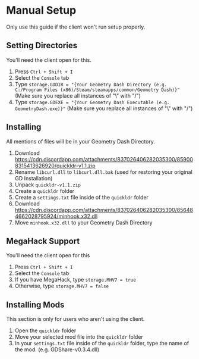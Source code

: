 # Manual Setup
Only use this guide if the client won't run setup properly.

## Setting Directories
You'll need the client open for this.
1. Press `Ctrl + Shift + I`
2. Select the `Console` tab
3. Type `storage.GDDIR = "{Your Geometry Dash Directory (e.g. C:/Program Files (x86)/Steam/steamapps/common/Geometry Dash)}"` (Make sure you replace all instances of "\\" with "/")
4. Type `storage.GDEXE = "{Your Geometry Dash Executable (e.g. GeometryDash.exe)}"` (Make sure you replace all instances of "\\" with "/")

## Installing
All mentions of files will be in your Geometry Dash Directory.
1. Download https://cdn.discordapp.com/attachments/837026406282035300/859008315413626920/quickldr-v1.1.zip
2. Rename `libcurl.dll` to `libcurl.dll.bak` (used for restoring your original GD Installation)
3. Unpack `quickldr-v1.1.zip`
4. Create a `quickldr` folder
5. Create a `settings.txt` file inside of the `quickldr` folder
6. Download https://cdn.discordapp.com/attachments/837026406282035300/856484662028795924/minhook.x32.dll
7. Move `minhook.x32.dll` to your Geometry Dash Directory

## MegaHack Support
You'll need the client open for this
1. Press `Ctrl + Shift + I`
2. Select the `Console` tab
3. If you have MegaHack, type `storage.MHV7 = true`
4. Otherwise, type `storage.MHV7 = false`

## Installing Mods
This section is only for users who aren't using the client.
1. Open the `quickldr` folder
2. Move your selected mod file into the `quickldr` folder
3. In your `settings.txt` file inside of the `quickldr` folder, type the name of the mod. (e.g. GDShare-v0.3.4.dll)
